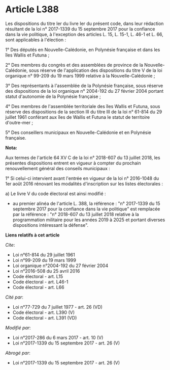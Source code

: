 # Article L388

Les dispositions du titre Ier du livre Ier du présent code, dans leur rédaction résultant de la loi n° 2017-1339 du 15
septembre 2017 pour la confiance dans la vie politique, à l'exception des articles L. 15, L. 15-1, L. 46-1 et L. 66, sont
applicables à l'élection :

1° Des députés en Nouvelle-Calédonie, en Polynésie française et dans les îles Wallis et Futuna ;

2° Des membres du congrès et des assemblées de province de la Nouvelle-Calédonie, sous réserve de l'application des
dispositions du titre V de la loi organique n° 99-209 du 19 mars 1999 relative à la Nouvelle-Calédonie ;

3° Des représentants à l'assemblée de la Polynésie française, sous réserve des dispositions de la loi organique n° 2004-192
du 27 février 2004 portant statut d'autonomie de la Polynésie française ;

4° Des membres de l'assemblée territoriale des îles Wallis et Futuna, sous réserve des dispositions de la section III du
titre III de la loi n° 61-814 du 29 juillet 1961 conférant aux îles de Wallis et Futuna le statut de territoire d'outre-mer ;

5° Des conseillers municipaux en Nouvelle-Calédonie et en Polynésie française.

**Nota:**

Aux termes de l'article 64 XV C de la loi n° 2018-607 du 13 juillet 2018, les présentes dispositions entrent en vigueur à
compter du prochain renouvellement général des conseils municipaux :

1° Si celui-ci intervient avant l'entrée en vigueur de la loi n° 2016-1048 du 1er août 2016 rénovant les modalités
d'inscription sur les listes électorales :

a) Le livre V du code électoral est ainsi modifié :

- au premier alinéa de l'article L. 388, la référence : "n° 2017-1339 du 15 septembre 2017 pour la confiance dans la vie
politique" est remplacée par la référence : "n° 2018-607 du 13 juillet 2018 relative à la programmation militaire pour les
années 2019 à 2025 et portant diverses dispositions intéressant la défense".

**Liens relatifs à cet article**

_Cite_:

  - Loi n°61-814 du 29 juillet 1961
  - Loi n°99-209 du 19 mars 1999
  - Loi organique n°2004-192 du 27 février 2004
  - Loi n°2016-508 du 25 avril 2016
  - Code électoral - art. L15
  - Code électoral - art. L46-1
  - Code électoral - art. L66

_Cité par_:

  - Loi n°77-729 du 7 juillet 1977 - art. 26 (VD)
  - Code électoral - art. L390 (V)
  - Code électoral - art. L391 (VD)

_Modifié par_:

  - Loi n°2017-286 du 6 mars 2017 - art. 10 (V)
  - Loi n°2017-1339 du 15 septembre 2017 - art. 26 (V)

_Abrogé par_:

  - Loi n°2017-1339 du 15 septembre 2017 - art. 26 (V)
